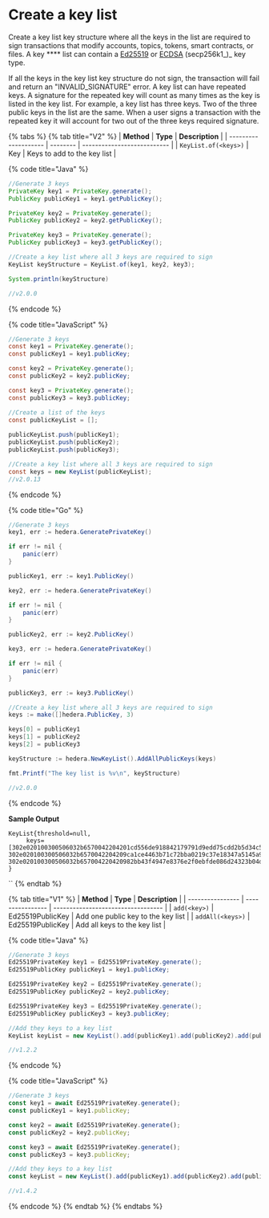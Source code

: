 # Create a key list

Create a key list key structure where all the keys in the list are required to sign transactions that modify accounts, topics, tokens, smart contracts, or files. A key **** list can contain a [Ed25519](generate-a-new-key-pair.md#ed25519) or [ECDSA](generate-a-new-key-pair.md#ecdsa-secp256k1) (secp256k1_)_ key type.

&#x20;If all the keys in the key list key structure do not sign, the transaction will fail and return an "INVALID\_SIGNATURE" error. A key list can have repeated keys. A signature for the repeated key will count as many times as the key is listed in the key list. For example, a key list has three keys. Two of the three public keys in the list are the same. When a user signs a transaction with the repeated key it will account for two out of the three keys required signature.&#x20;

{% tabs %}
{% tab title="V2" %}
| **Method**           | **Type** | **Description**             |
| -------------------- | -------- | --------------------------- |
| `KeyList.of(<keys>)` | Key      | Keys to add to the key list |

{% code title="Java" %}
```java
//Generate 3 keys
PrivateKey key1 = PrivateKey.generate();
PublicKey publicKey1 = key1.getPublicKey();

PrivateKey key2 = PrivateKey.generate();
PublicKey publicKey2 = key2.getPublicKey();

PrivateKey key3 = PrivateKey.generate();
PublicKey publicKey3 = key3.getPublicKey();

//Create a key list where all 3 keys are required to sign
KeyList keyStructure = KeyList.of(key1, key2, key3);

System.println(keyStructure)

//v2.0.0
```
{% endcode %}

{% code title="JavaScript" %}
```java
//Generate 3 keys
const key1 = PrivateKey.generate();
const publicKey1 = key1.publicKey;

const key2 = PrivateKey.generate();
const publicKey2 = key2.publicKey;

const key3 = PrivateKey.generate();
const publicKey3 = key3.publicKey;

//Create a list of the keys
const publicKeyList = [];
    
publicKeyList.push(publicKey1);
publicKeyList.push(publicKey2);
publicKeyList.push(publicKey3);

//Create a key list where all 3 keys are required to sign
const keys = new KeyList(publicKeyList);
//v2.0.13
```
{% endcode %}

{% code title="Go" %}
```java
//Generate 3 keys
key1, err := hedera.GeneratePrivateKey()

if err != nil {
    panic(err)
}

publicKey1, err := key1.PublicKey()

key2, err := hedera.GeneratePrivateKey()

if err != nil {
    panic(err)
}

publicKey2, err := key2.PublicKey()

key3, err := hedera.GeneratePrivateKey()

if err != nil {
    panic(err)
}

publicKey3, err := key3.PublicKey()

//Create a key list where all 3 keys are required to sign
keys := make([]hedera.PublicKey, 3)

keys[0] = publicKey1
keys[1] = publicKey2
keys[2] = publicKey3

keyStructure := hedera.NewKeyList().AddAllPublicKeys(keys)

fmt.Printf("The key list is %v\n", keyStructure) 

//v2.0.0
```
{% endcode %}

**Sample Output**

```
KeyList{threshold=null, 
     keys=[302e020100300506032b6570042204201cd556de918842179791d9edd75cdd2b5d34c5c73b0239ec0b34c67eedc020fd, 302e020100300506032b6570042204209ca1ce4463b71c72bba0219c37e18347a5145a9797c6546a6c99e50255c54be3, 302e020100300506032b657004220420982bb43f4947e8376e2f0ebfde086d24323b04d731da29446e5bc399ffbe06e1]
}
```

``
{% endtab %}

{% tab title="V1" %}
| **Method**       | **Type**         | **Description**                    |
| ---------------- | ---------------- | ---------------------------------- |
| `add(<key>)`     | Ed25519PublicKey | Add one public key to the key list |
| `addAll(<keys>)` | Ed25519PublicKey | Add all keys to the key list       |

{% code title="Java" %}
```java
//Generate 3 keys
Ed25519PrivateKey key1 = Ed25519PrivateKey.generate();
Ed25519PublicKey publicKey1 = key1.publicKey;

Ed25519PrivateKey key2 = Ed25519PrivateKey.generate();
Ed25519PublicKey publicKey2 = key2.publicKey;

Ed25519PrivateKey key3 = Ed25519PrivateKey.generate();
Ed25519PublicKey publicKey3 = key3.publicKey;

//Add they keys to a key list
KeyList keyList = new KeyList().add(publicKey1).add(publicKey2).add(publicKey3);

//v1.2.2
```
{% endcode %}

{% code title="JavaScript" %}
```javascript
//Generate 3 keys
const key1 = await Ed25519PrivateKey.generate();
const publicKey1 = key1.publicKey;

const key2 = await Ed25519PrivateKey.generate();
const publicKey2 = key2.publicKey;

const key3 = await Ed25519PrivateKey.generate();
const publicKey3 = key3.publicKey;

//Add they keys to a key list
const keyList = new KeyList().add(publicKey1).add(publicKey2).add(publicKey3);

//v1.4.2
```
{% endcode %}
{% endtab %}
{% endtabs %}

